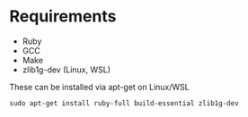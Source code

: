 # Requirements

- Ruby
- GCC
- Make
- zlib1g-dev (Linux, WSL)

These can be installed via apt-get on Linux/WSL

```
sudo apt-get install ruby-full build-essential zlib1g-dev
```